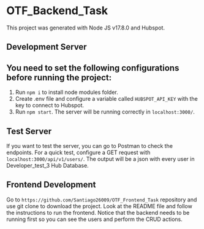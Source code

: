 # OTF_Backend_Task

This project was generated with Node JS v17.8.0 and Hubspot.

## Development Server

## You need to set the following configurations before running the project:
1. Run `npm i` to install node modules folder.
2. Create .env file and configure a variable called `HUBSPOT_API_KEY` with the key to connect to Hubspot.
3. Run `npm start`. The server will be running correctly in `localhost:3000/`.

## Test Server

If you want to test the server, you can go to Postman to check the endpoints.
For a quick test, configure a GET request with `localhost:3000/api/v1/users/`. The output will be a json with every user in Developer_test_3 Hub Database.

## Frontend Development

Go to `https://github.com/Santiago26009/OTF_Frontend_Task` repository and use git clone to download the project. Look at the README file and follow the instructions to run the frontend. Notice that the backend needs to be running first so you can see the users and perform the CRUD actions.

